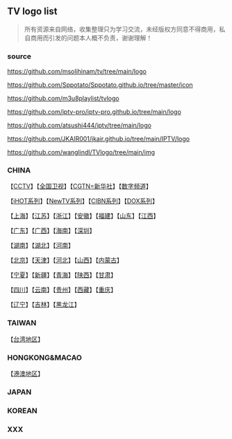 ## TV logo list
> 所有资源来自网络，收集整理只为学习交流，未经版权方同意不得商用，私自商用而引发的问题本人概不负责，谢谢理解！
### source
https://github.com/msolihinam/tv/tree/main/logo

https://github.com/Sppotato/Sppotato.github.io/tree/master/icon

https://github.com/m3u8playlist/tvlogo

https://github.com/iptv-pro/iptv-pro.github.io/tree/main/logo

https://github.com/atsushi444/iptv/tree/main/logo

https://github.com/JKAIR001/jkair.github.io/tree/main/IPTV/logo

https://github.com/wanglindl/TVlogo/tree/main/img

### CHINA
【[CCTV](./md/01.md)】【[全国卫视](./md/02.md)】【[CGTN=新华社](./md/03.md)】【[数字频道](./md/04.md)】

【[iHOT系列](./md/05.md)】【[NewTV系列](./md/06.md)】【[CIBN系列](./md/07.md)】【[DOX系列](./md/08.md)】

【[上海](./md/09.md)】【[江苏](./md/10.md)】【[浙江](./md/11.md)】【[安徽](./md/12.md)】【[福建](./md/13.md)】【[山东](./md/14.md)】【[江西](./md/15.md)】

【[广东](./md/16.md)】【[广西](./md/17.md)】【[海南](./md/18.md)】【[深圳](./md/19.md)】

【[湖南](./md/20.md)】【[湖北](./md/21.md)】【[河南](./md/22.md)】 

【[北京](./md/23.md)】【[天津](./md/24.md)】【[河北](./md/25.md)】【[山西](./md/26.md)】【[内蒙古](./md/27.md)】

【[宁夏](./md/28.md)】【[新疆](./md/29.md)】【[青海](./md/30.md)】【[陕西](./md/31.md)】【[甘肃](./md/32.md)】

【[四川](./md/33.md)】【[云南](./md/34.md)】【[贵州](./md/35.md)】【[西藏](./md/36.md)】【[重庆](./md/37.md)】

【[辽宁](./md/38.md)】【[吉林](./md/39.md)】【[黑龙江](./md/40.md)】

### TAIWAN
【[台湾地区](./md/40.md)】

### HONGKONG&MACAO
【[港澳地区](./md/41.md)】

### JAPAN

### KOREAN

### XXX
